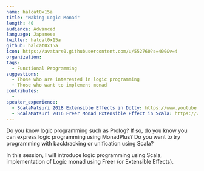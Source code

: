 ```yaml
---
name: halcat0x15a
title: "Making Logic Monad"
length: 40
audience: Advanced
language: Japanese
twitter: halcat0x15a
github: halcat0x15a
icon: https://avatars0.githubusercontent.com/u/552760?s=400&v=4
organization:
tags:
  - Functional Programming
suggestions:
  - Those who are interested in logic programming
  - Those who want to implement monad 
contributes:
  - 
speaker_experience:
  - ScalaMatsuri 2018 Extensible Effects in Dotty: https://www.youtube.com/watch?v=QeW8Cka28vs
  - ScalaMatsuri 2016 Freer Monad Extensible Effect in Scala: https://www.youtube.com/watch?v=xXM30PuU_bY
---
```

Do you know logic programming such as Prolog? If so, do you know you can express logic programming using MonadPlus? Do you want to try programming with backtracking or unification using Scala?

In this session, I will introduce logic programming using Scala, implementation of Logic monad using Freer (or Extensible Effects).
 
